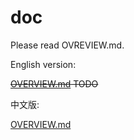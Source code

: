 # doc

Please read OVREVIEW.md.

English version:

~~[OVERVIEW.md](https://github.com/openthos/printer-analysis/blob/master/doc/OVREVIEW.md) TODO~~

中文版:

[OVERVIEW.md](https://github.com/openthos/printer-analysis/blob/master/doc/zh/OVREVIEW.md)

